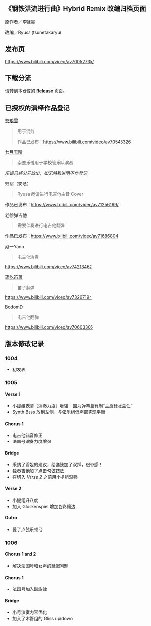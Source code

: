 ## 《钢铁洪流进行曲》Hybrid Remix 改编归档页面

原作者／李旭昊

改编／Ryusa (tsunetakaryu)



## 发布页

https://www.bilibili.com/video/av70052735/



## 下载分流

请转到本仓库的 [**Release**](https://github.com/tsunetakaryu/Steel-Torrent-remix/releases) 页面。



## 已授权的演绎作品登记

[苍琅雪](https://space.bilibili.com/82473084?from=search&seid=112096426097512209)

> 用于混剪
>
> 作品已发布：https://www.bilibili.com/video/av70543326



[七月无晴](https://space.bilibili.com/34888794?from=search&seid=3623303403798044737)

> 索要乐谱用于学校管乐队演奏

*乐谱已经公开放出，如无特殊说明不作登记*



归宿（安念）

> Ryusa 邀请进行电吉他主音 Cover

作品已发布：https://www.bilibili.com/video/av71256169/



老徐弹吉他

> 需要伴奏进行电吉他翻弹

作品已发布：https://www.bilibili.com/video/av71686804



焱一Yano

> 电吉他演奏

https://www.bilibili.com/video/av74213462



[筠屹笛箫](https://space.bilibili.com/321927456)

> 笛子翻弹

https://www.bilibili.com/video/av73267194



[BodomD](https://space.bilibili.com/360682960)

> 电吉他翻弹

https://www.bilibili.com/video/av70603305



## 版本修改记录

### 1004

- 初发表

### 1005

#### Verse 1

- 小提组表情（演奏力度）增强 - 因为弹幕里有刷“主旋律被盖住”
- Synth Bass 放到左侧，与弦乐组低声部实现平衡

#### Chorus 1

- 电吉他错音修正
- 法国号演奏力度增强

#### Bridge

- 采纳了香姐的建议，给套鼓加了双踩，很带感！
- 独奏吉他加了点击勾弦技法
- 在切入 *Verse 2* 之前用小提组渐强

#### Verse 2

- 小提组升八度
- 加入 Glockenspiel 增加色彩镶边

#### Outro

- 叠了点弦乐顿弓

### 1006

#### Chorus 1 and 2

- 解决法国号和女声的延迟问题

#### Chorus 1

- 法国号加入副旋律

#### Bridge

- 小号演奏内容优化
- 加入了木管组的 Gliss up/down
